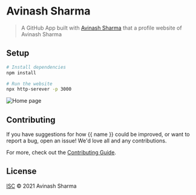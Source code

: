 # Avinash Sharma 

> A GitHub App built with [Avinash Sharma](https://imavinashsharma.github.io) that a profile website of Avinash Sharma

## Setup

```sh
# Install dependencies
npm install

# Run the website
npx http-serever -p 3000
```

![Home page](https://user-images.githubusercontent.com/58262578/118348891-da62c900-b56a-11eb-8530-67a5ee5f9153.png)


## Contributing

If you have suggestions for how {{ name }} could be improved, or want to report a bug, open an issue! We'd love all and any contributions.

For more, check out the [Contributing Guide](CONTRIBUTING.md).

## License

[ISC](LICENSE) © 2021 Avinash Sharma
